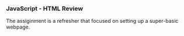 ### JavaScript - HTML Review

The assiginment is a refresher that focused on setting up a super-basic webpage.